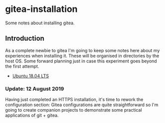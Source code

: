 # gitea-installation
Some notes about installing gitea.

## Introduction
As a complete newbie to gitea I'm going to keep some notes here about my
experiences when installing it. These will be organised in directories by the
host OS. Some forward planning just in case this experiment goes beyond the
first attempt.

- [Ubuntu 18.04 LTS](/ubuntu/ubuntu-1804-LTS/01-Installation.md)

### Update: 12 August 2019
Having just completed an HTTPS installation, it's time to rework the
configuration section: Gitea configurations are quite straightforward so I'm
going to create companion projects to demonstrate some practical
applications of git + gitea.

